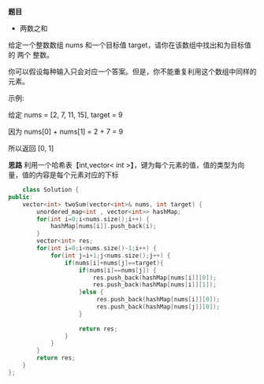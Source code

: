 **题目**

- 两数之和

给定一个整数数组 nums 和一个目标值 target，请你在该数组中找出和为目标值的 两个 整数。

你可以假设每种输入只会对应一个答案。但是，你不能重复利用这个数组中同样的元素。

示例:

给定 nums = [2, 7, 11, 15], target = 9

因为 nums[0] + nums[1] = 2 + 7 = 9

所以返回 [0, 1]

**思路**
利用一个哈希表【int,vector< int >】，键为每个元素的值，值的类型为向量，值的内容是每个元素对应的下标

```c++
    class Solution {
public:
    vector<int> twoSum(vector<int>& nums, int target) {
        unordered_map<int , vector<int>> hashMap;
        for(int i=0;i<nums.size();i++) {
            hashMap[nums[i]].push_back(i); 
        }
        vector<int> res;
        for(int i=0;i<nums.size()-1;i++) {
            for(int j=i+1;j<nums.size();j++) {
                if(nums[i]+nums[j]==target){
                    if(nums[i]==nums[j]) {
                        res.push_back(hashMap[nums[i]][0]);
                        res.push_back(hashMap[nums[i]][1]);
                    }else {
                         res.push_back(hashMap[nums[i]][0]);
                         res.push_back(hashMap[nums[j]][0]);
                    }
                   
                    return res;
                }
            }
        }
        return res;
    }
};
```